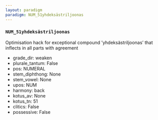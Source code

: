 ```yaml
---
layout: paradigm
paradigm: NUM_51yhdeksästriljoonas
---
```

### ` NUM_51yhdeksästriljoonas `

Optimisation hack for exceptional compound ’yhdeksästriljoonas’ that inflects in all parts with agreement
* grade_dir: weaken
* plurale_tantum: False
* pos: NUMERAL
* stem_diphthong: None
* stem_vowel: None
* upos: NUM
* harmony: back
* kotus_av: None
* kotus_tn: 51
* clitics: False
* possessive: False
